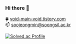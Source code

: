 ### Hi there 👋

🍀 <a href="https://void-main-void.tistory.com/">void-main-void.tistory.com<a></br>
📫 soojeongmin@soongsil.ac.kr

[![Solved.ac Profile](http://mazassumnida.wtf/api/v2/generate_badge?boj=soojeong)](https://solved.ac/soojeong/)
